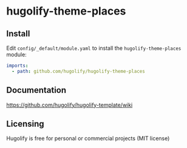 # hugolify-theme-places

## Install

Edit `config/_default/module.yaml` to install the `hugolify-theme-places` module:

```yml
imports:
  - path: github.com/hugolify/hugolify-theme-places
```

## Documentation

https://github.com/hugolify/hugolify-template/wiki

## Licensing

Hugolify is free for personal or commercial projects (MIT license)
